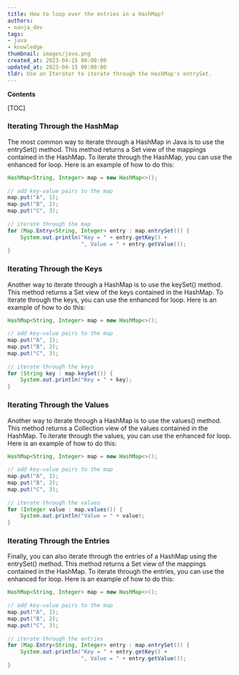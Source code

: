 ```yaml
---
title: How to loop over the entries in a HashMap?
authors:
- nanja_dev
tags:
- java
- knowledge
thumbnail: images/java.png
created_at: 2023-04-15 00:00:00
updated_at: 2023-04-15 00:00:00
tldr: Use an Iterator to iterate through the HashMap's entrySet.
---
```


**Contents**

[TOC]

### Iterating Through the HashMap

The most common way to iterate through a HashMap in Java is to use the entrySet() method. This method returns a Set view of the mappings contained in the HashMap. To iterate through the HashMap, you can use the enhanced for loop. Here is an example of how to do this:

```java
HashMap<String, Integer> map = new HashMap<>();
 
// add key-value pairs to the map
map.put("A", 1);
map.put("B", 2);
map.put("C", 3);
 
// iterate through the map
for (Map.Entry<String, Integer> entry : map.entrySet()) {
    System.out.println("Key = " + entry.getKey() + 
                       ", Value = " + entry.getValue());
}
```

### Iterating Through the Keys

Another way to iterate through a HashMap is to use the keySet() method. This method returns a Set view of the keys contained in the HashMap. To iterate through the keys, you can use the enhanced for loop. Here is an example of how to do this:

```java
HashMap<String, Integer> map = new HashMap<>();
 
// add key-value pairs to the map
map.put("A", 1);
map.put("B", 2);
map.put("C", 3);
 
// iterate through the keys
for (String key : map.keySet()) {
    System.out.println("Key = " + key);
}
```

### Iterating Through the Values

Another way to iterate through a HashMap is to use the values() method. This method returns a Collection view of the values contained in the HashMap. To iterate through the values, you can use the enhanced for loop. Here is an example of how to do this:

```java
HashMap<String, Integer> map = new HashMap<>();
 
// add key-value pairs to the map
map.put("A", 1);
map.put("B", 2);
map.put("C", 3);
 
// iterate through the values
for (Integer value : map.values()) {
    System.out.println("Value = " + value);
}
```

### Iterating Through the Entries

Finally, you can also iterate through the entries of a HashMap using the entrySet() method. This method returns a Set view of the mappings contained in the HashMap. To iterate through the entries, you can use the enhanced for loop. Here is an example of how to do this:

```java
HashMap<String, Integer> map = new HashMap<>();
 
// add key-value pairs to the map
map.put("A", 1);
map.put("B", 2);
map.put("C", 3);
 
// iterate through the entries
for (Map.Entry<String, Integer> entry : map.entrySet()) {
    System.out.println("Key = " + entry.getKey() + 
                       ", Value = " + entry.getValue());
}
```
